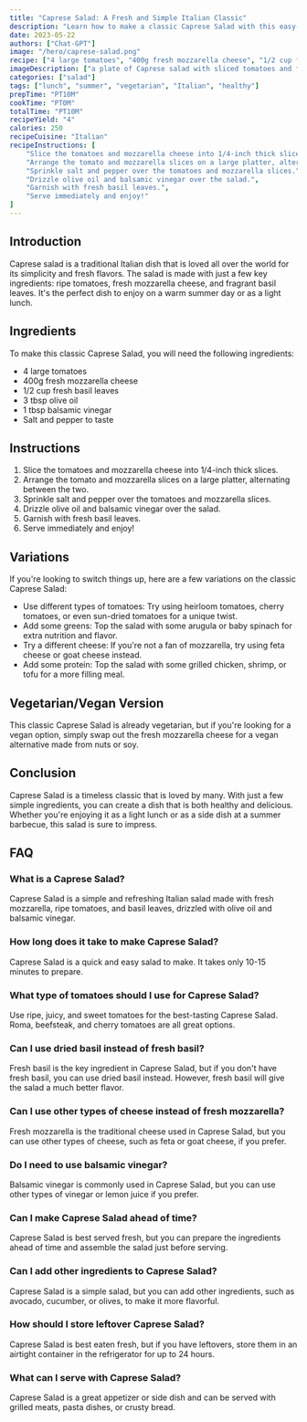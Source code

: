 ```yaml
---
title: "Caprese Salad: A Fresh and Simple Italian Classic"
description: "Learn how to make a classic Caprese Salad with this easy-to-follow recipe. This dish is perfect for a light lunch or as a side dish for a summer barbecue."
date: 2023-05-22
authors: ["Chat-GPT"]
image: "/hero/caprese-salad.png"
recipe: ["4 large tomatoes", "400g fresh mozzarella cheese", "1/2 cup fresh basil leaves", "3 tbsp olive oil", "1 tbsp balsamic vinegar", "Salt and pepper to taste"]
imageDescription: ["a plate of Caprese salad with sliced tomatoes and fresh mozzarella cheese, topped with basil leaves and drizzled with balsamic vinegar."]
categories: ["salad"]
tags: ["lunch", "summer", "vegetarian", "Italian", "healthy"]
prepTime: "PT10M"
cookTime: "PT0M"
totalTime: "PT10M"
recipeYield: "4"
calories: 250
recipeCuisine: "Italian"
recipeInstructions: [
    "Slice the tomatoes and mozzarella cheese into 1/4-inch thick slices.",
    "Arrange the tomato and mozzarella slices on a large platter, alternating between the two.",
    "Sprinkle salt and pepper over the tomatoes and mozzarella slices.",
    "Drizzle olive oil and balsamic vinegar over the salad.",
    "Garnish with fresh basil leaves.",
    "Serve immediately and enjoy!"
]
---
```


## Introduction

Caprese salad is a traditional Italian dish that is loved all over the world for its simplicity and fresh flavors. The salad is made with just a few key ingredients: ripe tomatoes, fresh mozzarella cheese, and fragrant basil leaves. It's the perfect dish to enjoy on a warm summer day or as a light lunch.

## Ingredients

To make this classic Caprese Salad, you will need the following ingredients:

- 4 large tomatoes
- 400g fresh mozzarella cheese
- 1/2 cup fresh basil leaves
- 3 tbsp olive oil
- 1 tbsp balsamic vinegar
- Salt and pepper to taste

## Instructions

1. Slice the tomatoes and mozzarella cheese into 1/4-inch thick slices.
2. Arrange the tomato and mozzarella slices on a large platter, alternating between the two.
3. Sprinkle salt and pepper over the tomatoes and mozzarella slices.
4. Drizzle olive oil and balsamic vinegar over the salad.
5. Garnish with fresh basil leaves.
6. Serve immediately and enjoy!

## Variations

If you're looking to switch things up, here are a few variations on the classic Caprese Salad:

- Use different types of tomatoes: Try using heirloom tomatoes, cherry tomatoes, or even sun-dried tomatoes for a unique twist.
- Add some greens: Top the salad with some arugula or baby spinach for extra nutrition and flavor.
- Try a different cheese: If you're not a fan of mozzarella, try using feta cheese or goat cheese instead.
- Add some protein: Top the salad with some grilled chicken, shrimp, or tofu for a more filling meal.

## Vegetarian/Vegan Version

This classic Caprese Salad is already vegetarian, but if you're looking for a vegan option, simply swap out the fresh mozzarella cheese for a vegan alternative made from nuts or soy.

## Conclusion

Caprese Salad is a timeless classic that is loved by many. With just a few simple ingredients, you can create a dish that is both healthy and delicious. Whether you're enjoying it as a light lunch or as a side dish at a summer barbecue, this salad is sure to impress.

## FAQ

### What is a Caprese Salad?

Caprese Salad is a simple and refreshing Italian salad made with fresh mozzarella, ripe tomatoes, and basil leaves, drizzled with olive oil and balsamic vinegar.

### How long does it take to make Caprese Salad?

Caprese Salad is a quick and easy salad to make. It takes only 10-15 minutes to prepare.

### What type of tomatoes should I use for Caprese Salad?

Use ripe, juicy, and sweet tomatoes for the best-tasting Caprese Salad. Roma, beefsteak, and cherry tomatoes are all great options.

### Can I use dried basil instead of fresh basil?

Fresh basil is the key ingredient in Caprese Salad, but if you don't have fresh basil, you can use dried basil instead. However, fresh basil will give the salad a much better flavor.

### Can I use other types of cheese instead of fresh mozzarella?

Fresh mozzarella is the traditional cheese used in Caprese Salad, but you can use other types of cheese, such as feta or goat cheese, if you prefer.

### Do I need to use balsamic vinegar?

Balsamic vinegar is commonly used in Caprese Salad, but you can use other types of vinegar or lemon juice if you prefer.

### Can I make Caprese Salad ahead of time?

Caprese Salad is best served fresh, but you can prepare the ingredients ahead of time and assemble the salad just before serving.

### Can I add other ingredients to Caprese Salad?

Caprese Salad is a simple salad, but you can add other ingredients, such as avocado, cucumber, or olives, to make it more flavorful.

### How should I store leftover Caprese Salad?

Caprese Salad is best eaten fresh, but if you have leftovers, store them in an airtight container in the refrigerator for up to 24 hours.

### What can I serve with Caprese Salad?

Caprese Salad is a great appetizer or side dish and can be served with grilled meats, pasta dishes, or crusty bread.